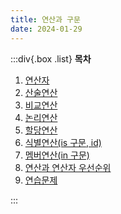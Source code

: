 ```yaml
---
title: 연산과 구문
date: 2024-01-29
---
```


:::div{.box .list}
**목차**

1. [연산자](/python/chapter04/04-1)
2. [산술연산](/python/chapter04/04-2)
3. [비교연산](/python/chapter04/04-3)
4. [논리연산](/python/chapter04/04-4)
5. [할당연산](/python/chapter04/04-5)
6. [식별연산(is 구문, id)](/python/chapter04/04-6)
7. [멤버연산(in 구문)](/python/chapter04/04-7)
8. [연산과 연산자 우선순위](/python/chapter04/04-8)
9. [연습문제](/python/chapter04/04-9)

:::
